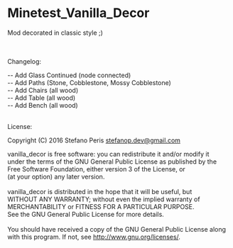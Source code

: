 # Minetest_Vanilla_Decor

Mod decorated in classic style ;)
<br>
<br>
<br>

Changelog:<br>

-- Add Glass Continued (node connected)<br>
-- Add Paths (Stone, Cobblestone, Mossy Cobblestone)<br>
-- Add Chairs (all wood)<br>
-- Add Table (all wood)<br>
-- Add Bench (all wood)<br>
<br>

License:<br>

 Copyright (C) 2016 Stefano <StepDevelop> Peris <stefanop.dev@gmail.com><br>
 
 vanilla_decor is free software: you can redistribute it and/or modify it<br>
 under the terms of the GNU General Public License as published by the<br>
 Free Software Foundation, either version 3 of the License, or<br>
 (at your option) any later version.<br>
 <br>
 vanilla_decor is distributed in the hope that it will be useful, but<br>
 WITHOUT ANY WARRANTY; without even the implied warranty of<br>
 MERCHANTABILITY or FITNESS FOR A PARTICULAR PURPOSE.<br>
 See the GNU General Public License for more details.<br>
 <br>
 You should have received a copy of the GNU General Public License along<br>
 with this program.  If not, see <http://www.gnu.org/licenses/>.<br>
<br>
